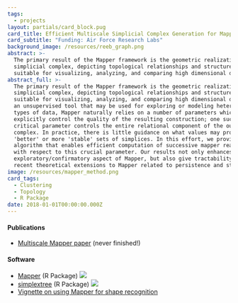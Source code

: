 ```yaml
---
tags:
  - projects
layout: partials/card_block.pug
card_title: Efficient Multiscale Simplicial Complex Generation for Mapper
card_subtitle: "Funding: Air Force Research Labs"
background_image: /resources/reeb_graph.png
abstract: >-
  The primary result of the Mapper framework is the geometric realization of a
  simplicial complex, depicting topological relationships and structures
  suitable for visualizing, analyzing, and comparing high dimensional data...
abstract_full: >-
  The primary result of the Mapper framework is the geometric realization of a
  simplicial complex, depicting topological relationships and structures
  suitable for visualizing, analyzing, and comparing high dimensional data. As
  an unsupervised tool that may be used for exploring or modeling heterogeneous
  types of data, Mapper naturally relies on a number of parameters which
  explicitly control the quality of the resulting construction; one such
  critical parameter controls the entire relational component of the output
  complex. In practice, there is little guidance on what values may provide
  'better' or more 'stable' sets of simplices. In this effort, we provide a new
  algorithm that enables efficient computation of successive mapper realizations
  with respect to this crucial parameter. Our results not only enhances the
  exploratory/confirmatory aspect of Mapper, but also give tractability to
  recent theoretical extensions to Mapper related to persistence and stability.
image: /resources/mapper_method.png
card_tags:
  - Clustering
  - Topology
  - R Package
date: 2018-01-01T00:00:00.000Z
---
```


<div class="flex items-center px-2 py-1 bg-gray-100">

<h4 class="font-bold bg-gray-100">
Publications
</h4>

</div>

<div class="p-2 overflow-auto px-4 py-2 bg-white-100">

<div class="prose-md lisc-desc text-sm space-y-2">

- [Multiscale Mapper paper](resources/indexed_mapper.pdf) (never
  finished!)

</div>

</div>

<div class="flex items-center px-2 py-1 bg-gray-100">

<h4 class="font-bold bg-gray-100">
Software
</h4>

</div>

<div class="p-2 overflow-auto px-4 py-2 bg-white-100">

<div class="prose-md lisc-desc text-sm space-y-2">

- [Mapper](https://peekxc.github.io/Mapper/) (R Package)
  <a href="https://github.com/peekxc/Mapper" class="float-right"><img
  src="https://lifecycle.r-lib.org/articles/figures/lifecycle-deprecated.svg" /></a>
- [simplextree](https://github.com/peekxc/simplextree) (R Package)
  <a href="https://cran.r-project.org/package=simplextree"
  class="float-right"><img
  src="https://cranlogs.r-pkg.org/badges/grand-total/simplextree" /></a>
- [Vignette on using Mapper for shape
  recognition](https://peekxc.github.io/Mapper/articles/ShapeRecognition.html)

</div>

</div>
